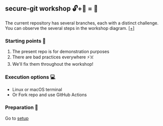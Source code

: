 ## secure-git workshop 🔓+🔑 = 🔐
The current repository has several branches, each with a distinct challenge.    
You can observe the several steps in the workshop diagram. [[+]](workshop_steps.png)   

### Starting points 🚗 
1. The present repo is for demonstration purposes     
2. There are bad practices everywhere ⚡☠️
3. We'll fix them throughout the workshop!

### Execution options 💻
- Linux or macOS terminal 
- Or Fork repo and use GitHub Actions 

### Preparation 🧰
Go to [setup](https://github.com/arainho/secure-git-workshop/tree/setup) 

